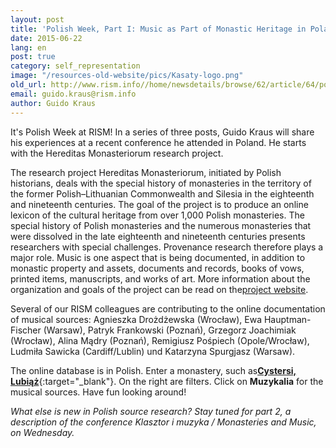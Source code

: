 ```yaml
---
layout: post
title: 'Polish Week, Part I: Music as Part of Monastic Heritage in Poland'
date: 2015-06-22
lang: en
post: true
category: self_representation
image: "/resources-old-website/pics/Kasaty-logo.png"
old_url: http://www.rism.info//home/newsdetails/browse/62/article/64/polish-week-part-i-music-as-part-of-monastic-heritage-in-poland.html
email: guido.kraus@rism.info
author: Guido Kraus
---
```



It's Polish Week at RISM! In a series of three posts, Guido Kraus will share his experiences at a recent conference he attended in Poland. He starts with the Hereditas Monasteriorum research project.



The research project Hereditas Monasteriorum, initiated by Polish historians, deals with the special history of monasteries in the territory of the former Polish–Lithuanian Commonwealth and Silesia in the eighteenth and nineteenth centuries. The goal of the project is to produce an online lexicon of the cultural heritage from over 1,000 Polish monasteries. The special history of Polish monasteries and the numerous monasteries that were dissolved in the late eighteenth and nineteenth centuries presents researchers with special challenges. Provenance research therefore plays a major role. Music is one aspect that is being documented, in addition to monastic property and assets, documents and records, books of vows, printed items, manuscripts, and works of art. More information about the organization and goals of the project can be read on the[project website](http://rism.info/http:// "external-link-new-window").



Several of our RISM colleagues are contributing to the online documentation of musical sources: Agnieszka Drożdżewska (Wrocław), Ewa Hauptman-Fischer (Warsaw), Patryk Frankowski (Poznań), Grzegorz Joachimiak (Wrocław), Alina Mądry (Poznań), Remigiusz Pośpiech (Opole/Wrocław), Ludmiła Sawicka (Cardiff/Lublin) und Katarzyna Spurgjasz (Warsaw).



The online database is in Polish. Enter a monastery, such as[**Cystersi, Lubiąż**](http://pw.kasaty.pl/klasztor/Monastery/489.html){:target="_blank"}. On the right are filters. Click on **Muzykalia** for the musical sources. Have fun looking around!



_What else is new in Polish source research? Stay tuned for part 2, a description of the conference Klasztor i muzyka / Monasteries and Music, on Wednesday._



